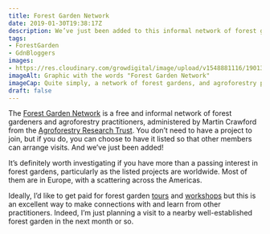 ```yaml
---
title: Forest Garden Network
date: 2019-01-30T19:38:17Z
description: We’ve just been added to this informal network of forest gardens, the aim of which is to facilitate visits between members. 
tags: 
- ForestGarden
- GdnBloggers
images: 
- https://res.cloudinary.com/growdigital/image/upload/v1548881116/190130-fgn.png
imageAlt: Graphic with the words "Forest Garden Network"
imageCap: Quite simply, a network of forest gardens, and agroforestry projects
draft: false
---
```


The [Forest Garden Network](https://www.agroforestry.co.uk/about_us/network/) is a free and informal network of forest gardeners and agroforestry practitioners, administered by Martin Crawford from the [Agroforestry Research Trust](https://www.agroforestry.co.uk/about_us/). You don’t need to have a project to join, but if you do, you can choose to have it listed so that other members can arrange visits. And we’ve just been added! 

It’s definitely worth investigating if you have more than a passing interest in forest gardens, particularly as the listed projects are worldwide. Most of them are in Europe, with a scattering across the Americas.

Ideally, I’d like to get paid for forest garden [tours](https://www.forestgarden.wales/tour/) and [workshops](https://www.forestgarden.wales/workshop/) but this is an excellent way to make connections with and learn from other practitioners. Indeed, I’m just planning a visit to a nearby well-established forest garden in the next month or so.

